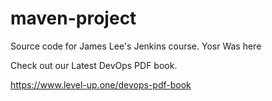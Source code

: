 # maven-project
Source code for James Lee's Jenkins course.
Yosr Was here

Check out our Latest DevOps PDF book.

https://www.level-up.one/devops-pdf-book
